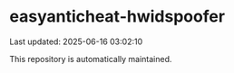 # easyanticheat-hwidspoofer

Last updated: 2025-06-16 03:02:10

This repository is automatically maintained.
